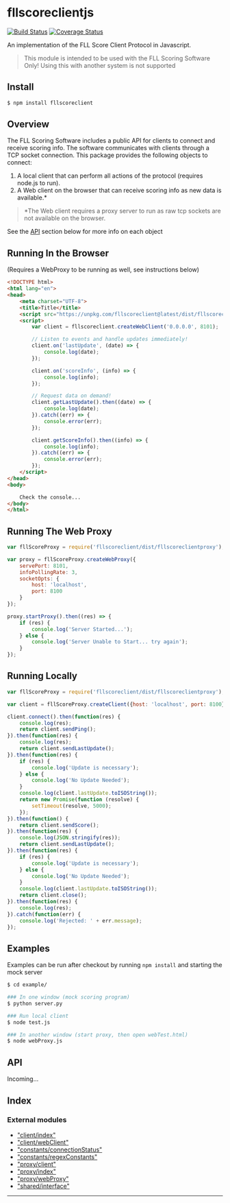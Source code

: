 
# fllscoreclientjs

[![Build Status](https://travis-ci.org/Pr1sM/fllscoreclientjs.svg?branch=master)](https://travis-ci.org/Pr1sM/fllscoreclientjs)
[![Coverage Status](https://coveralls.io/repos/github/Pr1sM/fllscoreclientjs/badge.svg?branch=master)](https://coveralls.io/github/Pr1sM/fllscoreclientjs?branch=master)

An implementation of the FLL Score Client Protocol in Javascript.
> This module is intended to be used with the FLL Scoring Software Only!
> Using this with another system is not supported

## Install
```bash
$ npm install fllscoreclient
```

## Overview

The FLL Scoring Software includes a public API for clients to connect and receive
scoring info. The software communicates with clients through a TCP socket connection.
This package provides the following objects to connect:
1) A local client that can perform all actions of the protocol (requires node.js to run).
2) A Web client on the browser that can receive scoring info as new data is available.*

>*The Web client requires a proxy server to run as raw tcp sockets are not available
> on the browser.

See the [API](#api) section below for more info on each object

## Running In the Browser
(Requires a WebProxy to be running as well, see instructions below)
```html
<!DOCTYPE html>
<html lang="en">
<head>
    <meta charset="UTF-8">
    <title>Title</title>
    <script src="https://unpkg.com/fllscoreclient@latest/dist/fllscoreclient.js"></script>
    <script>
        var client = fllscoreclient.createWebClient('0.0.0.0', 8101);

        // Listen to events and handle updates immediately!
        client.on('lastUpdate', (date) => {
            console.log(date);
        });

        client.on('scoreInfo', (info) => {
            console.log(info);
        });

        // Request data on demand!
        client.getLastUpdate().then((date) => {
            console.log(date);
        }).catch((err) => {
            console.error(err);
        });

        client.getScoreInfo().then((info) => {
            console.log(info);
        }).catch((err) => {
            console.error(err);
        });
    </script>
</head>
<body>

    Check the console...
</body>
</html>
```

## Running The Web Proxy
```js
var fllScoreProxy = require('fllscoreclient/dist/fllscoreclientproxy');

var proxy = fllScoreProxy.createWebProxy({
    servePort: 8101,
    infoPollingRate: 3,
    socketOpts: {
        host: 'localhost',
        port: 8100
    }
});

proxy.startProxy().then((res) => {
    if (res) {
        console.log('Server Started...');
    } else {
        console.log('Server Unable to Start... try again');
    }
});
```

## Running Locally
```js
var fllScoreProxy = require('fllscoreclient/dist/fllscoreclientproxy');

var client = fllScoreProxy.createClient({host: 'localhost', port: 8100});

client.connect().then(function(res) {
    console.log(res);
    return client.sendPing();
}).then(function(res) {
    console.log(res);
    return client.sendLastUpdate();
}).then(function(res) {
    if (res) {
        console.log('Update is necessary');
    } else {
        console.log('No Update Needed');
    }
    console.log(client.lastUpdate.toISOString());
    return new Promise(function (resolve) {
        setTimeout(resolve, 5000);
    });
}).then(function() {
    return client.sendScore();
}).then(function(res) {
    console.log(JSON.stringify(res));
    return client.sendLastUpdate();
}).then(function(res) {
    if (res) {
        console.log('Update is necessary');
    } else {
        console.log('No Update Needed');
    }
    console.log(client.lastUpdate.toISOString());
    return client.close();
}).then(function(res) {
    console.log(res);
}).catch(function(err) {
    console.log('Rejected: ' + err.message);
});
```

## Examples
Examples can be run after checkout by running `npm install` and starting the mock server
```bash
$ cd example/

### In one window (mock scoring program)
$ python server.py

### Run local client
$ node test.js

### In another window (start proxy, then open webTest.html)
$ node webProxy.js
```

## API

Incoming...




## Index

### External modules

* ["client/index"](modules/_client_index_.md)
* ["client/webClient"](modules/_client_webclient_.md)
* ["constants/connectionStatus"](modules/_constants_connectionstatus_.md)
* ["constants/regexConstants"](modules/_constants_regexconstants_.md)
* ["proxy/client"](modules/_proxy_client_.md)
* ["proxy/index"](modules/_proxy_index_.md)
* ["proxy/webProxy"](modules/_proxy_webproxy_.md)
* ["shared/interface"](modules/_shared_interface_.md)



---
